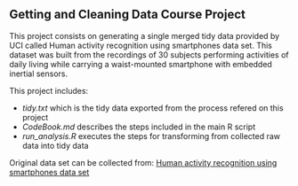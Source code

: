 Getting and Cleaning Data Course Project
----------------------------------------

This project consists on generating a single merged tidy data provided by
UCI called Human activity recognition using smartphones data set. This dataset
was built from the recordings of 30 subjects performing activities of daily
living while carrying a waist-mounted smartphone with embedded inertial
sensors.

This project includes:
- *tidy.txt* which is the tidy data exported from the process refered on this project
- *CodeBook.md* describes the steps included in the main R script
- *run_analysis.R* executes the steps for transforming from collected raw data into tidy data

Original data set can be collected from:
[Human activity recognition using smartphones data set](https://d396qusza40orc.cloudfront.net/getdata%2Fprojectfiles%2FUCI%20HAR%20Dataset.zip)
